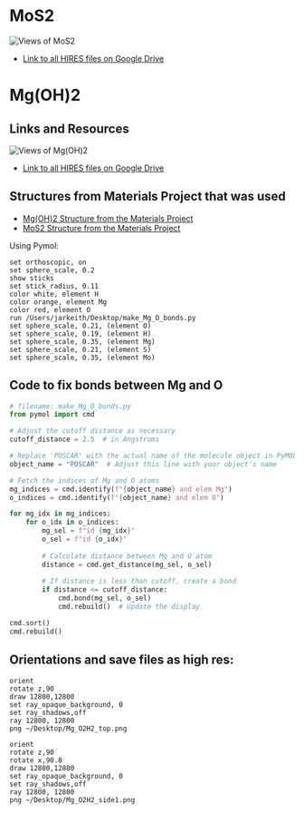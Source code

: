 # MoS2

![Views of MoS2](https://github.com/JaredKeithAveritt/Pymol_examples/blob/main/MoS2/1L_MoS2.png)  
- [Link to all HIRES files on Google Drive](https://drive.google.com/drive/folders/16f-_w0aw-7A-QUvQAzcg7gblBw0ajrcG?usp=sharing)  



# Mg(OH)2

## Links and Resources

![Views of Mg(OH)2](https://github.com/JaredKeithAveritt/Pymol_examples/blob/main/Mg(OH)2/2L_Mg(OH)2.png)  

- [Link to all HIRES files on Google Drive](https://drive.google.com/drive/folders/16f-_w0aw-7A-QUvQAzcg7gblBw0ajrcG?usp=sharing)  


## Structures from Materials Project that was used 

- [Mg(OH)2 Structure from the Materials Project](https://next-gen.materialsproject.org/materials/mp-626143?formula=MgO2H2)  
- [MoS2 Structure from the Materials Project](https://next-gen.materialsproject.org/materials/mp-2815?formula=MoS2)  


Using Pymol:
```
set orthoscopic, on
set sphere_scale, 0.2
show sticks
set stick_radius, 0.11
color white, element H
color orange, element Mg
color red, element O
run /Users/jarkeith/Desktop/make_Mg_O_bonds.py
set sphere_scale, 0.21, (element O)
set sphere_scale, 0.19, (element H)
set sphere_scale, 0.35, (element Mg)
set sphere_scale, 0.21, (element S)
set sphere_scale, 0.35, (element Mo)
```

## Code to fix bonds between Mg and O

```python
# filename: make_Mg_O_bonds.py
from pymol import cmd

# Adjust the cutoff distance as necessary
cutoff_distance = 2.5  # in Angstroms

# Replace 'POSCAR' with the actual name of the molecule object in PyMOL
object_name = "POSCAR"  # Adjust this line with your object's name

# Fetch the indices of Mg and O atoms
mg_indices = cmd.identify(f"{object_name} and elem Mg")
o_indices = cmd.identify(f"{object_name} and elem O")

for mg_idx in mg_indices:
    for o_idx in o_indices:
        mg_sel = f"id {mg_idx}"
        o_sel = f"id {o_idx}"
        
        # Calculate distance between Mg and O atom
        distance = cmd.get_distance(mg_sel, o_sel)
        
        # If distance is less than cutoff, create a bond
        if distance <= cutoff_distance:
            cmd.bond(mg_sel, o_sel)
            cmd.rebuild()  # Update the display

cmd.sort()
cmd.rebuild()
```

## Orientations and save files as high res:

```
orient
rotate z,90
draw 12800,12800
set ray_opaque_background, 0
set ray_shadows,off  
ray 12800, 12800
png ~/Desktop/Mg_O2H2_top.png

orient
rotate z,90
rotate x,90.8
draw 12800,12800
set ray_opaque_background, 0
set ray_shadows,off  
ray 12800, 12800
png ~/Desktop/Mg_O2H2_side1.png
```


